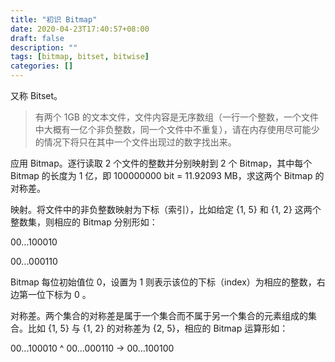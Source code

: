 ```yaml
---
title: "初识 Bitmap"
date: 2020-04-23T17:40:57+08:00
draft: false
description: ""
tags: [bitmap, bitset, bitwise]
categories: []
---
```


又称 Bitset。

<!--more-->

> 有两个 1GB 的文本文件，文件内容是无序数组（一行一个整数，一个文件中大概有一亿个非负整数，同一个文件中不重复），请在内存使用尽可能少的情况下将只在其中一个文件出现过的数字找出来。

应用 Bitmap。逐行读取 2 个文件的整数并分别映射到 2 个 Bitmap，其中每个 Bitmap 的长度为 1 亿，即 100000000 bit = 11.92093 MB，求这两个 Bitmap 的对称差。

映射。将文件中的非负整数映射为下标（索引），比如给定 {1, 5} 和 {1, 2} 这两个整数集，则相应的 Bitmap 分别形如：

00...100010

00...000110

Bitmap 每位初始值位 0，设置为 1 则表示该位的下标（index）为相应的整数，右边第一位下标为 0 。

对称差。两个集合的对称差是属于一个集合而不属于另一个集合的元素组成的集合。比如 {1, 5} 与 {1, 2} 的对称差为 {2, 5}，相应的 Bitmap 运算形如：

00...100010 ^ 00...000110 -> 00...100100
